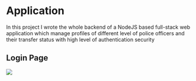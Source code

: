 # Application

In this project I wrote the whole backend of a NodeJS based full-stack web application which manage profiles of different level of police officers and their transfer status with high level of authentication security

## Login Page
![](https://imgur.com/Gg9yqAQ)





